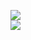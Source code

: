[![](https://img.shields.io/badge/Made%20With-Github%20Spray-lightgrey.svg?style=for-the-badge&logo=github)](https://github.com/Annihil/github-spray#7920)  
[![](https://i.imgur.com/2DrTn0Z.gif)](https://github.com/Annihil/github-spray)